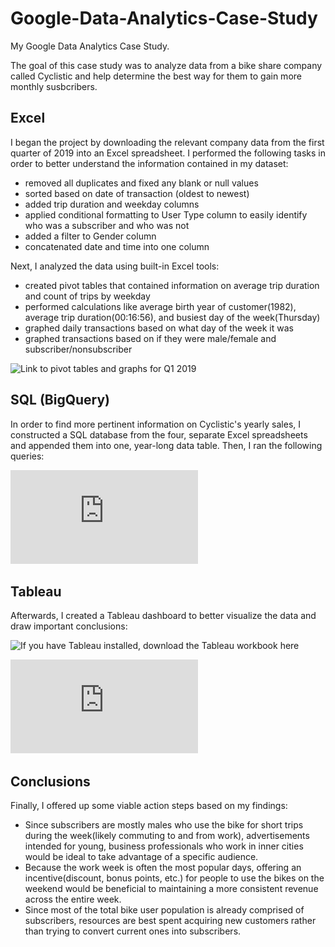 # Google-Data-Analytics-Case-Study
My Google Data Analytics Case Study.

The goal of this case study was to analyze data from a bike share company called Cyclistic and help determine the best way for them to gain more monthly susbcribers.

## Excel
I began the project by downloading the relevant company data from the first quarter of 2019 into an Excel spreadsheet. I performed the following tasks in order to better understand the information contained in my dataset:
* removed all duplicates and fixed any blank or null values
* sorted based on date of transaction (oldest to newest)
* added trip duration and weekday columns
* applied conditional formatting to User Type column to easily identify who was a subscriber and who was not
* added a filter to Gender column
* concatenated date and time into one column

Next, I analyzed the data using built-in Excel tools:
* created pivot tables that contained information on average trip duration and count of trips by weekday
* performed calculations like average birth year of customer(1982), average trip duration(00:16:56), and busiest day of the week(Thursday)
* graphed daily transactions based on what day of the week it was 
* graphed transactions based on if they were male/female and subscriber/nonsubscriber

![Link to pivot tables and graphs for Q1 2019](https://github.com/spensersmith99/Google-Data-Analytics-Case-Study/tree/main/images)

## SQL (BigQuery)
In order to find more pertinent information on Cyclistic's yearly sales, I constructed a SQL database from the four, separate Excel spreadsheets and appended them into one, year-long data table. Then, I ran the following queries: 

![Link to SQL queries for all of 2019](https://github.com/spensersmith99/Google-Data-Analytics-Case-Study/blob/main/example_queries.sql)

## Tableau 
Afterwards, I created a Tableau dashboard to better visualize the data and draw important conclusions:

![If you have Tableau installed, download the Tableau workbook here](https://github.com/spensersmith99/Google-Data-Analytics-Case-Study/blob/main/spensers_casestudy.twbx)

![If you don't, access the dashboard image here](https://github.com/spensersmith99/Google-Data-Analytics-Case-Study/blob/main/Dashboard%201.pdf)

## Conclusions
Finally, I offered up some viable action steps based on my findings:
* Since subscribers are mostly males who use the bike for short trips during the week(likely commuting to and from work), advertisements intended for young, business professionals who work in inner cities would be ideal to take advantage of a specific audience. 
* Because the work week is often the most popular days, offering an incentive(discount, bonus points, etc.) for people to use the bikes on the weekend would be beneficial to maintaining a more consistent revenue across the entire week.
* Since most of the total bike user population is already comprised of subscribers, resources are best spent acquiring new customers rather than trying to convert current ones into subscribers.
